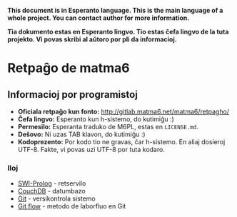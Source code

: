 **This document is in Esperanto language. This is the main language of a whole project. You can contact author for more information.**

**Tia dokumento estas en Esperanto lingvo. Tio estas ĉefa lingvo de la tuta projekto. Vi povas skribi al aŭtoro por pli da informacioj.**

Retpaĝo de matma6
=================

Informacioj por programistoj
----------------------------

- **Oficiala retpaĝo kun fonto:** http://gitlab.matma6.net/matma6/retpagho/
- **Ĉefa lingvo:** Esperanto kun h-sistemo, do kutimiĝu :)
- **Permesilo:** Esperanta traduko de M6PL, estas en `LICENSE.md`.
- **Deŝovo:** Ni uzas TAB klavon, do kutimiĝu :)
- **Kodoprezento:** Por kodo tio ne gravas, ĉar h-sistemo. En aliaj dosieroj UTF-8. Fakte, vi povas uzi UTF-8 por tuta kodaro.

### Iloj
- [SWI-Prolog](http://www.swi-prolog.org/) - retservilo
- [CouchDB](http://couchdb.apache.org/) - datumbazo
- [Git](https://git-scm.com/) - versikontrola sistemo
- [Git flow](http://nvie.com/posts/a-successful-git-branching-model/) - metodo de laborfluo en Git
